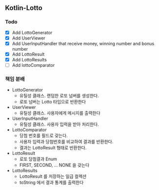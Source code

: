 ## Kotlin-Lotto
### Todo
- [x] Add LottoGenerator
- [x] Add UserViewer
- [x] Add UserInputHandler that receive money, winning number and bonus number
- [x] Add LottoResult
- [x] Add LottoResults
- [ ] Add lottoComparator

### 책임 분배
- LottoGenerator
  - 유틸성 클래스. 랜덤한 로또 넘버를 생성한다.
  - 로또 넘버는 Lotto 타입으로 반환한다
- UserViewer
  - 유틸성 클래스. 사용자에게 메시지를 출력한다
- UserInputHandler
  - 유틸성 클래스. 사용자 입력을 받아 처리한다.
- LottoComparator
  - 당첨 번호를 필드로 갖는다.
  - 사용자 입력과 당첨번호를 비교하여 결과를 반환한다.
  - 결과는 LottoResult 형태로 반환한다.
- LottoResult
  - 로또 당첨결과 Enum
  - FIRST, SECOND, ... NONE 을 갖는다
- LottoResults
  - LottoResult 를 저장하는 일급 컬렉션
  - toString 에서 결과 통계를 출력한다